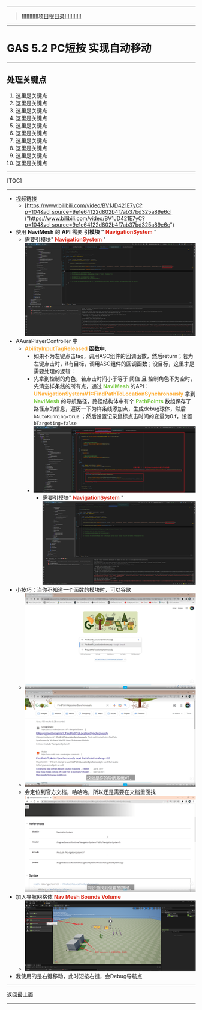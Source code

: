 ___________________________________________________________________________________________
> [!!!!!!!!!!!项目根目录!!!!!!!!!!!](./!!!!!!!!!!!项目目录!!!!!!!!!!!.md)

___________________________________________________________________________________________

# GAS 5.2 PC短按 实现自动移动
___________________________________________________________________________________________
## 处理关键点
1. 这里是关键点
2. 这里是关键点
3. 这里是关键点
4. 这里是关键点
5. 这里是关键点
6. 这里是关键点
7. 这里是关键点
8. 这里是关键点
9. 这里是关键点
10. 这里是关键点
___________________________________________________________________________________________

[TOC]

___________________________________________________________________________________________

- 视频链接
    -  [https://www.bilibili.com/video/BV1JD421E7yC?p=104&vd_source=9e1e64122d802b4f7ab37bd325a89e6c]("https://www.bilibili.com/video/BV1JD421E7yC?p=104&vd_source=9e1e64122d802b4f7ab37bd325a89e6c")
- 使用 **NaviMesh** 的 **API** 需要 **引模块** **"** <font color=#DC2D1E>**NavigationSystem**</font> **"**
    - 需要引模块" <font color=#DC2D1E>**NavigationSystem**</font> " ![图片](https://github.com/liyunlong618/MyNote/blob/master/%E8%99%9A%E5%B9%BBC++/%E6%A8%A1%E5%9D%97/GAS/GAS%E7%AC%AC%E4%BA%8C%E5%AD%A3-%E6%9A%97%E9%BB%91%E7%A0%B4%E5%9D%8F%E7%A5%9ELike%E6%B8%B8%E6%88%8F/%E9%85%8D%E5%9B%BE/GAS_5.2/GAS%205.2%20PC%E7%9F%AD%E6%8C%89%20%E5%AE%9E%E7%8E%B0%E8%87%AA%E5%8A%A8%E7%A7%BB%E5%8A%A8-%E5%B9%95%E5%B8%83%E5%9B%BE%E7%89%87-113058-475192.png?raw=true)
- AAuraPlayerController 中
    - <font color=#FFAF38>**AbilityInputTagReleased**</font> **函数中,**
        - 如果不为左键点击tag，调用ASC组件的回调函数，然后return；若为左键点击时，if有目标，调用ASC组件的回调函数；没目标，这里才是需要处理的逻辑：
        - 先拿到控制的角色，若点击时间小于等于 阈值 且 控制角色不为空时，先清空样条线的所有点，通过 <font color=#75C940>**NaviMesh**</font> 的API： <font color=#FFAF38>**UNavigationSystemV1::FindPathToLocationSynchronously**</font> 拿到 <font color=#75C940>**NaviMesh**</font> 的导航路径，路径结构体中有个 <font color=#75C940>**PathPoints**</font> 数组保存了路径点的信息，遍历一下为样条线添加点，生成debug球体，然后 `bAutoRunning=true` ；然后设置记录鼠标点击时间的变量为0.f，设置 `bTargeting=false`
        -  ![图片](https://github.com/liyunlong618/MyNote/blob/master/%E8%99%9A%E5%B9%BBC++/%E6%A8%A1%E5%9D%97/GAS/GAS%E7%AC%AC%E4%BA%8C%E5%AD%A3-%E6%9A%97%E9%BB%91%E7%A0%B4%E5%9D%8F%E7%A5%9ELike%E6%B8%B8%E6%88%8F/%E9%85%8D%E5%9B%BE/GAS_5.2/GAS%205.2%20PC%E7%9F%AD%E6%8C%89%20%E5%AE%9E%E7%8E%B0%E8%87%AA%E5%8A%A8%E7%A7%BB%E5%8A%A8-%E5%B9%95%E5%B8%83%E5%9B%BE%E7%89%87-637612-886080.png?raw=true)
            - 需要引模块" <font color=#DC2D1E>**NavigationSystem**</font> " ![图片](https://github.com/liyunlong618/MyNote/blob/master/%E8%99%9A%E5%B9%BBC++/%E6%A8%A1%E5%9D%97/GAS/GAS%E7%AC%AC%E4%BA%8C%E5%AD%A3-%E6%9A%97%E9%BB%91%E7%A0%B4%E5%9D%8F%E7%A5%9ELike%E6%B8%B8%E6%88%8F/%E9%85%8D%E5%9B%BE/GAS_5.2/GAS%205.2%20PC%E7%9F%AD%E6%8C%89%20%E5%AE%9E%E7%8E%B0%E8%87%AA%E5%8A%A8%E7%A7%BB%E5%8A%A8-%E5%B9%95%E5%B8%83%E5%9B%BE%E7%89%87-711087-988406.png?raw=true)
- 小技巧：当你不知道一个函数的模块时，可以谷歌
    -  ![图片](https://github.com/liyunlong618/MyNote/blob/master/%E8%99%9A%E5%B9%BBC++/%E6%A8%A1%E5%9D%97/GAS/GAS%E7%AC%AC%E4%BA%8C%E5%AD%A3-%E6%9A%97%E9%BB%91%E7%A0%B4%E5%9D%8F%E7%A5%9ELike%E6%B8%B8%E6%88%8F/%E9%85%8D%E5%9B%BE/GAS_5.2/GAS%205.2%20PC%E7%9F%AD%E6%8C%89%20%E5%AE%9E%E7%8E%B0%E8%87%AA%E5%8A%A8%E7%A7%BB%E5%8A%A8-%E5%B9%95%E5%B8%83%E5%9B%BE%E7%89%87-679958-782482.png?raw=true)
    -  ![图片](https://github.com/liyunlong618/MyNote/blob/master/%E8%99%9A%E5%B9%BBC++/%E6%A8%A1%E5%9D%97/GAS/GAS%E7%AC%AC%E4%BA%8C%E5%AD%A3-%E6%9A%97%E9%BB%91%E7%A0%B4%E5%9D%8F%E7%A5%9ELike%E6%B8%B8%E6%88%8F/%E9%85%8D%E5%9B%BE/GAS_5.2/GAS%205.2%20PC%E7%9F%AD%E6%8C%89%20%E5%AE%9E%E7%8E%B0%E8%87%AA%E5%8A%A8%E7%A7%BB%E5%8A%A8-%E5%B9%95%E5%B8%83%E5%9B%BE%E7%89%87-259772-140573.png?raw=true)
    - 会定位到官方文档，哈哈哈，所以还是需要在文档里面找 ![图片](https://github.com/liyunlong618/MyNote/blob/master/%E8%99%9A%E5%B9%BBC++/%E6%A8%A1%E5%9D%97/GAS/GAS%E7%AC%AC%E4%BA%8C%E5%AD%A3-%E6%9A%97%E9%BB%91%E7%A0%B4%E5%9D%8F%E7%A5%9ELike%E6%B8%B8%E6%88%8F/%E9%85%8D%E5%9B%BE/GAS_5.2/GAS%205.2%20PC%E7%9F%AD%E6%8C%89%20%E5%AE%9E%E7%8E%B0%E8%87%AA%E5%8A%A8%E7%A7%BB%E5%8A%A8-%E5%B9%95%E5%B8%83%E5%9B%BE%E7%89%87-193824-382242.png?raw=true)
- 加入导航网格体 <font color=#DC2D1E>**Nav Mesh Bounds Volume**</font>
    -  ![图片](https://github.com/liyunlong618/MyNote/blob/master/%E8%99%9A%E5%B9%BBC++/%E6%A8%A1%E5%9D%97/GAS/GAS%E7%AC%AC%E4%BA%8C%E5%AD%A3-%E6%9A%97%E9%BB%91%E7%A0%B4%E5%9D%8F%E7%A5%9ELike%E6%B8%B8%E6%88%8F/%E9%85%8D%E5%9B%BE/GAS_5.2/GAS%205.2%20PC%E7%9F%AD%E6%8C%89%20%E5%AE%9E%E7%8E%B0%E8%87%AA%E5%8A%A8%E7%A7%BB%E5%8A%A8-%E5%B9%95%E5%B8%83%E5%9B%BE%E7%89%87-273431-263758.png?raw=true)
- 我使用的是右键移动，此时短按右键，会Debug导航点

___________________________________________________________________________________________

[返回最上面](#处理关键点)
___________________________________________________________________________________________